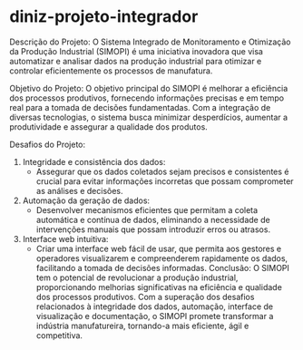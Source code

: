 # diniz-projeto-integrador

Descrição do Projeto:
O Sistema Integrado de Monitoramento e Otimização da Produção Industrial (SIMOPI) é uma iniciativa inovadora que visa automatizar e analisar dados na produção industrial para otimizar e controlar  eficientemente os processos de manufatura. 

Objetivo do Projeto:
O objetivo principal do SIMOPI é melhorar a eficiência dos processos produtivos, fornecendo informações precisas e em tempo real para a tomada de decisões fundamentadas. Com a integração de diversas tecnologias, o sistema busca minimizar desperdícios, aumentar a produtividade e assegurar a qualidade dos produtos.

Desafios do Projeto:
1. Integridade e consistência dos dados:
   - Assegurar que os dados coletados sejam precisos e consistentes é crucial para evitar informações incorretas que possam comprometer as análises e decisões.
2. Automação da geração de dados:
   - Desenvolver mecanismos eficientes que permitam a coleta automática e contínua de dados, eliminando a necessidade de intervenções manuais que possam introduzir erros ou atrasos.
3. Interface web intuitiva:
   - Criar uma interface web fácil de usar, que permita aos gestores e operadores visualizarem e compreenderem rapidamente os dados, facilitando a tomada de decisões informadas.
Conclusão:
O SIMOPI tem o potencial de revolucionar a produção industrial, proporcionando melhorias significativas na eficiência e qualidade dos processos produtivos. Com a superação dos desafios relacionados à integridade dos dados, automação, interface de visualização e documentação, o SIMOPI promete transformar a indústria manufatureira, tornando-a mais eficiente, ágil e competitiva.
